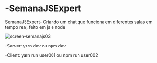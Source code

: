 # -SemanaJSExpert
SemanaJSExpert- Criando um chat que funciona em diferentes salas em tempo real, feito em js e node

![screen-semanajs03](https://user-images.githubusercontent.com/49817182/112534020-5f124180-8d89-11eb-918d-1e0a050657fa.jpg)



-Server:
yarn dev ou npm dev

-Client:
yarn run user001 ou npm run user002
